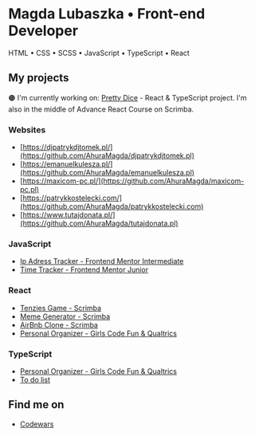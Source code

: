 # Magda Lubaszka • Front-end Developer
HTML • CSS • SCSS • JavaScript • TypeScript • React

## My projects

🟠 I'm currently working on: [Pretty Dice](https://github.com/AhuraMagda/Pretty-Dice) - React & TypeScript project. I'm also in the middle of Advance React Course on Scrimba.

### Websites
- [https://djpatrykdjtomek.pl/](https://github.com/AhuraMagda/djpatrykdjtomek.pl)
- [https://emanuelkulesza.pl/](https://github.com/AhuraMagda/emanuelkulesza.pl)
- [https://maxicom-pc.pl/](https://github.com/AhuraMagda/maxicom-pc.pl)
- [https://patrykkostelecki.com/](https://github.com/AhuraMagda/patrykkostelecki.com)
- [https://www.tutajdonata.pl/](https://github.com/AhuraMagda/tutajdonata.pl)

### JavaScript 
- [Ip Adress Tracker - Frontend Mentor Intermediate](https://ahuramagda.github.io/FrontendMentor-lvl3-ip-address-tracker/)
- [Time Tracker - Frontend Mentor Junior](https://ahuramagda.github.io/time-tracker/)

### React 
- [Tenzies Game - Scrimba](https://github.com/AhuraMagda/Scrimba-Tenzies)
- [Meme Generator - Scrimba](https://github.com/AhuraMagda/meme-generator) 
- [AirBnb Clone - Scrimba](https://github.com/AhuraMagda/airbnb-clone)  
- [Personal Organizer - Girls Code Fun & Qualtrics](https://github.com/AhuraMagda/MyPersonalOrganizer-GirlsCodeFun)

### TypeScript 
- [Personal Organizer - Girls Code Fun & Qualtrics](https://github.com/AhuraMagda/MyPersonalOrganizer-GirlsCodeFun)
- [To do list](https://ahuramagda.github.io/To-do-list-TS/) 


## Find me on
- [Codewars](https://www.codewars.com/users/AhuraMagda)

